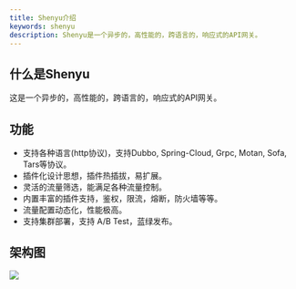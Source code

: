 ```yaml
---
title: Shenyu介绍
keywords: shenyu
description: Shenyu是一个异步的，高性能的，跨语言的，响应式的API网关。
---
```


## 什么是Shenyu

这是一个异步的，高性能的，跨语言的，响应式的API网关。

## 功能

* 支持各种语言(http协议)，支持Dubbo, Spring-Cloud, Grpc, Motan, Sofa, Tars等协议。
* 插件化设计思想，插件热插拔，易扩展。
* 灵活的流量筛选，能满足各种流量控制。
* 内置丰富的插件支持，鉴权，限流，熔断，防火墙等等。
* 流量配置动态化，性能极高。
* 支持集群部署，支持 A/B Test，蓝绿发布。

## 架构图

![](/img/architecture/shenyu-framework.png)
